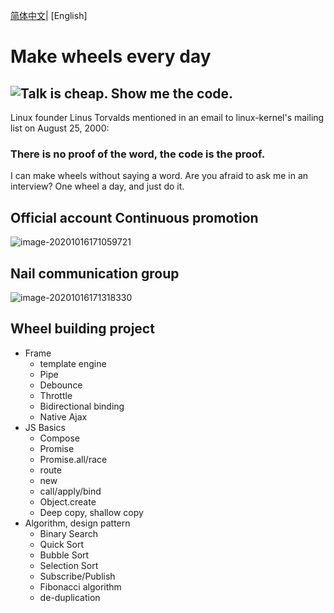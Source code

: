 [简体中文](./README.md)| [English]

# Make wheels every day

## ![Talk is cheap. Show me the code.](assets/talk.jpeg)

Linux founder Linus Torvalds mentioned in an email to linux-kernel's mailing list on August 25, 2000:

### There is no proof of the word, the code is the proof.
I can make wheels without saying a word. Are you afraid to ask me in an interview?
One wheel a day, and just do it.

## 

## Official account Continuous promotion

![image-20201016171059721](assets/image-20201016171059721.png)

## Nail communication group

![image-20201016171318330](assets/image-20201016171318330.png)




## Wheel building project
- Frame
  - template engine
  - Pipe
  - Debounce
  - Throttle
  - Bidirectional binding
  - Native Ajax
- JS Basics
  - Compose
  - Promise
  - Promise.all/race
  - route
  - new
  - call/apply/bind
  - Object.create
  - Deep copy, shallow copy
- Algorithm, design pattern
  - Binary Search
  - Quick Sort
  - Bubble Sort
  - Selection Sort
  - Subscribe/Publish
  - Fibonacci algorithm
  - de-duplication
